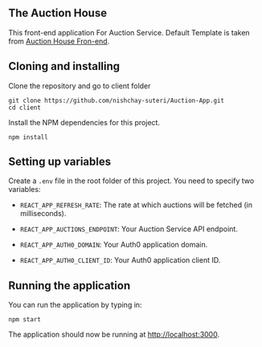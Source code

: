 ## The Auction House

This front-end application For Auction Service. Default Template is taken from [Auction House Fron-end](https://github.com/codingly-io/sls-course-frontend).

## Cloning and installing

Clone the repository and go to client folder

```
git clone https://github.com/nishchay-suteri/Auction-App.git
cd client
```

Install the NPM dependencies for this project.

```
npm install
```

## Setting up variables

Create a `.env` file in the root folder of this project. You need to specify two variables:

-   `REACT_APP_REFRESH_RATE`: The rate at which auctions will be fetched (in milliseconds).

-   `REACT_APP_AUCTIONS_ENDPOINT`: Your Auction Service API endpoint.

-   `REACT_APP_AUTH0_DOMAIN`: Your Auth0 application domain.

-   `REACT_APP_AUTH0_CLIENT_ID`: Your Auth0 application client ID.

## Running the application

You can run the application by typing in:

```
npm start
```

The application should now be running at [http://localhost:3000](http://localhost:3000).
